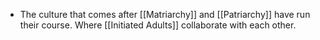 - The culture that comes after [[Matriarchy]] and [[Patriarchy]] have run their course. Where [[Initiated Adults]] collaborate with each other.